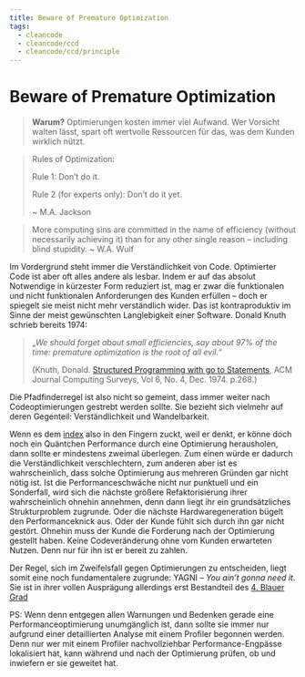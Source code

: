 ```yaml
---
title: Beware of Premature Optimization
tags:
  - cleancode
  - cleancode/ccd
  - cleancode/ccd/principle
---
```

# Beware of Premature Optimization

>**Warum?**
>Optimierungen kosten immer viel Aufwand. Wer Vorsicht walten lässt, spart oft wertvolle Ressourcen für das, was dem Kunden wirklich nützt.

> Rules of Optimization:
> 
> Rule 1: Don’t do it.
> 
> Rule 2 (for experts only): Don’t do it yet.
> 
> ~ M.A. Jackson

> More computing sins are committed in the name of efficiency (without necessarily achieving it) than for any other single reason – including blind stupidity. ~ W.A. Wulf

Im Vordergrund steht immer die Verständlichkeit von Code. Optimierter Code ist aber oft alles andere als lesbar. Indem er auf das absolut Notwendige in kürzester Form reduziert ist, mag er zwar die funktionalen und nicht funktionalen Anforderungen des Kunden erfüllen – doch er spiegelt sie meist nicht mehr verständlich wider. Das ist kontraproduktiv im Sinne der meist gewünschten Langlebigkeit einer Software. Donald Knuth schrieb bereits 1974: 
>„_We should forget about small efficiencies, say about 97% of the time: premature optimization is the root of all evil._“ 
>
>(Knuth, Donald. [Structured Programming with go to Statements](http://web.archive.org/web/20130803163743/http://pplab.snu.ac.kr/courses/adv_pl05/papers/p261-knuth.pdf), ACM Journal Computing Surveys, Vol 6, No. 4, Dec. 1974. p.268.)

Die Pfadfinderregel ist also nicht so gemeint, dass immer weiter nach Codeoptimierungen gestrebt werden sollte. Sie bezieht sich vielmehr auf deren Gegenteil: Verständlichkeit und Wandelbarkeit.

Wenn es dem [index](/docs/main/CleanCode/CleanCodeDeveloper/index) also in den Fingern zuckt, weil er denkt, er könne doch noch ein Quäntchen Performance durch eine Optimierung herausholen, dann sollte er mindestens zweimal überlegen. Zum einen würde er dadurch die Verständlichkeit verschlechtern, zum anderen aber ist es wahrscheinlich, dass solche Optimierung aus mehreren Gründen gar nicht nötig ist. Ist die Performanceschwäche nicht nur punktuell und ein Sonderfall, wird sich die nächste größere Refaktorisierung ihrer wahrscheinlich ohnehin annehmen, denn dann liegt ihr ein grundsätzliches Strukturproblem zugrunde. Oder die nächste Hardwaregeneration bügelt den Performanceknick aus. Oder der Kunde fühlt sich durch ihn gar nicht gestört. Ohnehin muss der Kunde die Forderung nach der Optimierung gestellt haben. Keine Codeveränderung ohne vom Kunden erwarteten Nutzen. Denn nur für ihn ist er bereit zu zahlen.

Der Regel, sich im Zweifelsfall gegen Optimierungen zu entscheiden, liegt somit eine noch fundamentalere zugrunde: YAGNI – _You ain’t gonna need it_. Sie ist in ihrer vollen Ausprägung allerdings erst Bestandteil des [4. Blauer Grad](/docs/main/CleanCode/CleanCodeDeveloper/Grade/Blauer%20Grad)

PS: Wenn denn entgegen allen Warnungen und Bedenken gerade eine Performanceoptimierung unumgänglich ist, dann sollte sie immer nur aufgrund einer detaillierten Analyse mit einem Profiler begonnen werden. Denn nur wer mit einem Profiler nachvollziehbar Performance-Engpässe lokalisiert hat, kann während und nach der Optimierung prüfen, ob und inwiefern er sie geweitet hat.
